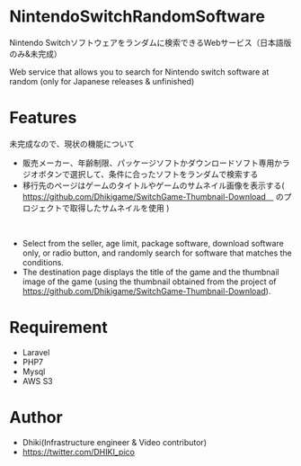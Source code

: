 # NintendoSwitchRandomSoftware
Nintendo Switchソフトウェアをランダムに検索できるWebサービス（日本語版のみ&未完成）

Web service that allows you to search for Nintendo switch software at random (only for Japanese releases & unfinished)

# Features

未完成なので、現状の機能について
- 販売メーカー、年齢制限、パッケージソフトかダウンロードソフト専用かラジオボタンで選択して、条件に合ったソフトをランダムで検索する
- 移行先のページはゲームのタイトルやゲームのサムネイル画像を表示する( https://github.com/Dhikigame/SwitchGame-Thumbnail-Download　
のプロジェクトで取得したサムネイルを使用 )
<br>

- Select from the seller, age limit, package software, download software only, or radio button, and randomly search for software that matches the conditions.
- The destination page displays the title of the game and the thumbnail image of the game (using the thumbnail obtained from the project of
https://github.com/Dhikigame/SwitchGame-Thumbnail-Download).

# Requirement
* Laravel
* PHP7
* Mysql
* AWS S3

# Author
* Dhiki(Infrastructure engineer & Video contributor)
* https://twitter.com/DHIKI_pico
